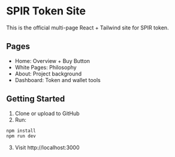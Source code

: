 # SPIR Token Site

This is the official multi-page React + Tailwind site for SPIR token.

## Pages

- Home: Overview + Buy Button
- White Pages: Philosophy
- About: Project background
- Dashboard: Token and wallet tools

## Getting Started

1. Clone or upload to GitHub
2. Run:

```bash
npm install
npm run dev
```

3. Visit http://localhost:3000